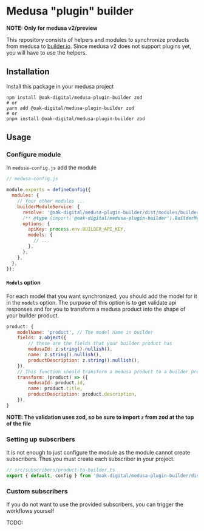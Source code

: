 # Medusa "plugin" builder

**NOTE: Only for medusa v2/preview**

This repository consists of helpers and modules to synchronize products from medusa to [builder.io](https://builder.io).
Since medusa v2 does not support plugins yet, you will have to use the helpers.

## Installation

Install this package in your medusa project

```
npm install @oak-digital/medusa-plugin-builder zod
# or
yarn add @oak-digital/medusa-plugin-builder zod
# or
pnpm install @oak-digital/medusa-plugin-builder zod
```

## Usage

### Configure module

In `medusa-config.js` add the module

```js
// medusa-config.js

module.exports = defineConfig({
  modules: {
    // Your other modules ...
    builderModuleService: {
      resolve: '@oak-digital/medusa-plugin-builder/dist/modules/builder/index.js',
      /** @type {import('@oak-digital/medusa-plugin-builder').BuilderModuleOptions} */
      options: {
        apiKey: process.env.BUILDER_API_KEY,
        models: {
          // ...
        },
      },
    },
  },
});
```

#### `Models` option

For each model that you want synchronized, you should add the model for it in the `models` option. The purpose of this option is to get validate api responses and for you to transform a medusa product into the shape of your builder product.

```js
product: {
    modelName: 'product', // The model name in builder
    fields: z.object({
        // these are the fields that your builder product has
        medusaId: z.string().nullish(),
        name: z.string().nullish(),
        productDescription: z.string().nullish(),
    }),
    // This function should transform a medusa product to a builder product
    transform: (product) => ({
        medusaId: product.id,
        name: product.title,
        productDescription: product.description,
    }),
}
```

**NOTE: The validation uses zod, so be sure to import `z` from zod at the top of the file**


### Setting up subscribers

It is not enough to just configure the module as the module cannot create subscribers. Thus you must create each subscriber in your project.

```ts
// src/subscribers/product-to-builder.ts
export { default, config } from '@oak-digital/medusa-plugin-builder/dist/subscribers/product/index';
```

### Custom subscribers

If you do not want to use the provided subscribers, you can trigger the workflows yourself

TODO:
